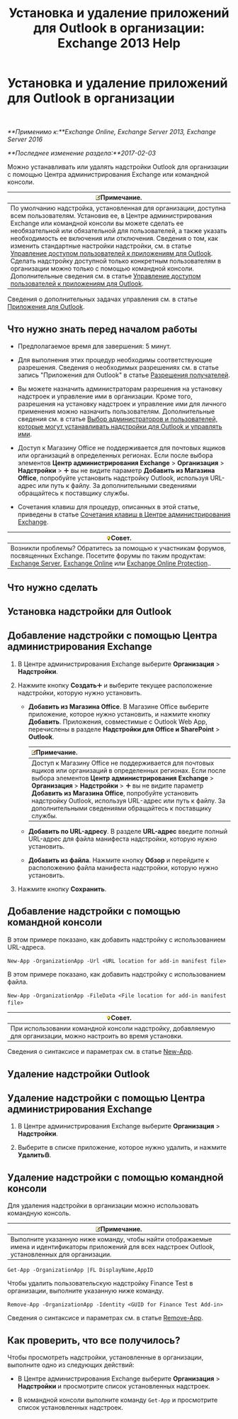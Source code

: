 ﻿---
title: 'Установка и удаление приложений для Outlook в организации: Exchange 2013 Help'
TOCTitle: Установка и удаление приложений для Outlook в организации
ms:assetid: 112f3ef7-9943-4a1e-8a42-e08e8e9f67f4
ms:mtpsurl: https://technet.microsoft.com/ru-ru/library/JJ943752(v=EXCHG.150)
ms:contentKeyID: 52061204
ms.date: 04/30/2018
mtps_version: v=EXCHG.150
ms.translationtype: HT
---

# Установка и удаление приложений для Outlook в организации

 

_**Применимо к:**Exchange Online, Exchange Server 2013, Exchange Server 2016_

_**Последнее изменение раздела:**2017-02-03_

Можно устанавливать или удалять надстройки Outlook для организации с помощью Центра администрирования Exchange или командной консоли.

<table>
<thead>
<tr class="header">
<th><img src="images/JJ126620.note(EXCHG.150).gif" title="Примечание" alt="Примечание" />Примечание.</th>
</tr>
</thead>
<tbody>
<tr class="odd">
<td>По умолчанию надстройка, установленная для организации, доступна всем пользователям. Установив ее, в Центре администрирования Exchange или командной консоли вы можете сделать ее необязательной или обязательной для пользователей, а также указать необходимость ее включения или отключения. Сведения о том, как изменить стандартные настройки надстройки, см. в статье <a href="manage-user-access-to-add-ins-for-outlook-exchange-online-help.md">Управление доступом пользователей к приложениям для Outlook</a>. Сделать надстройку доступной только конкретным пользователям в организации можно только с помощью командной консоли. Дополнительные сведения см. в статье <a href="manage-user-access-to-add-ins-for-outlook-exchange-online-help.md">Управление доступом пользователей к приложениям для Outlook</a>.</td>
</tr>
</tbody>
</table>


Сведения о дополнительных задачах управления см. в статье [Приложения для Outlook](add-ins-for-outlook-exchange-2013-help.md).

## Что нужно знать перед началом работы

  - Предполагаемое время для завершения: 5 минут.

  - Для выполнения этих процедур необходимы соответствующие разрешения. Сведения о необходимых разрешениях см. в статье запись "Приложения для Outlook" в статье [Разрешения получателей](recipients-permissions-exchange-2013-help.md).

  - Вы можете назначить администраторам разрешения на установку надстроек и управление ими в организации. Кроме того, разрешения на установку надстроек и управление ими для личного применения можно назначить пользователям. Дополнительные сведения см. в статье [Выбор администраторов и пользователей, которые могут устанавливать надстройки для Outlook и управлять ими](specify-the-administrators-and-users-who-can-install-and-manage-add-ins-for-outlook-exchange-2013-help.md).

  - Доступ к Магазину Office не поддерживается для почтовых ящиков или организаций в определенных регионах. Если после выбора элементов **Центр администрирования Exchange** \> **Организация** \> **Надстройки** \> ![Значок добавления](images/JJ218640.c1e75329-d6d7-4073-a27d-498590bbb558(EXCHG.150).gif "Значок добавления") вы не видите параметр **Добавить из Магазина Office**, попробуйте установить надстройку Outlook, используя URL-адрес или путь к файлу. За дополнительными сведениями обращайтесь к поставщику службы.

  - Сочетания клавиш для процедур, описанных в этой статье, приведены в статье [Сочетания клавиш в Центре администрирования Exchange](keyboard-shortcuts-in-the-exchange-admin-center-exchange-online-protection-help.md).

<table>
<thead>
<tr class="header">
<th><img src="images/Bb124558.tip(EXCHG.150).gif" title="Совет" alt="Совет" />Совет.</th>
</tr>
</thead>
<tbody>
<tr class="odd">
<td>Возникли проблемы? Обратитесь за помощью к участникам форумов, посвященных Exchange. Посетите форумы по таким продуктам: <a href="https://go.microsoft.com/fwlink/p/?linkid=60612">Exchange Server</a>, <a href="https://go.microsoft.com/fwlink/p/?linkid=267542">Exchange Online</a> или <a href="https://go.microsoft.com/fwlink/p/?linkid=285351">Exchange Online Protection</a>..</td>
</tr>
</tbody>
</table>


## Что нужно сделать

## Установка надстройки для Outlook

## Добавление надстройки с помощью Центра администрирования Exchange

1.  В Центре администрирования Exchange выберите **Организация** \> **Надстройки**.

2.  Нажмите кнопку **Создать**![Значок добавления](images/JJ218640.c1e75329-d6d7-4073-a27d-498590bbb558(EXCHG.150).gif "Значок добавления") и выберите текущее расположение надстройки, которую нужно установить.
    
      - **Добавить из Магазина Office**. В Магазине Office выберите приложение, которое нужно установить, и нажмите кнопку **Добавить**. Приложения, совместимые с Outlook Web App, перечислены в разделе **Надстройки для Office и SharePoint** \> **Outlook**.
        
        <table>
        <thead>
        <tr class="header">
        <th><img src="images/JJ126620.note(EXCHG.150).gif" title="Примечание" alt="Примечание" />Примечание.</th>
        </tr>
        </thead>
        <tbody>
        <tr class="odd">
        <td>Доступ к Магазину Office не поддерживается для почтовых ящиков или организаций в определенных регионах. Если после выбора элементов <strong>Центр администрирования Exchange</strong> &gt; <strong>Организация</strong> &gt; <strong>Надстройки</strong> &gt; <img src="images/JJ218640.c1e75329-d6d7-4073-a27d-498590bbb558(EXCHG.150).gif" title="Значок добавления" alt="Значок добавления" /> вы не видите параметр <strong>Добавить из Магазина Office</strong>, попробуйте установить надстройку Outlook, используя URL-адрес или путь к файлу. За дополнительными сведениями обращайтесь к поставщику службы.</td>
        </tr>
        </tbody>
        </table>
    
      - **Добавить по URL-адресу**. В разделе **URL-адрес** введите полный URL-адрес для файла манифеста надстройки, которую нужно установить.
    
      - **Добавить из файла**. Нажмите кнопку **Обзор** и перейдите к расположению файла манифеста надстройки, которую нужно установить.

3.  Нажмите кнопку **Сохранить**.

## Добавление надстройки с помощью командной консоли

В этом примере показано, как добавить надстройку с использованием URL-адреса.

    New-App -OrganizationApp -Url <URL location for add-in manifest file>

В этом примере показано, как добавить надстройку с использованием файла.

    New-App -OrganizationApp -FileData <File location for add-in manifest file>

<table>
<thead>
<tr class="header">
<th><img src="images/Bb124558.tip(EXCHG.150).gif" title="Совет" alt="Совет" />Совет.</th>
</tr>
</thead>
<tbody>
<tr class="odd">
<td>При использовании командной консоли надстройку, добавляемую для организации, можно настроить во время установки.</td>
</tr>
</tbody>
</table>


Сведения о синтаксисе и параметрах см. в статье [New-App](https://technet.microsoft.com/ru-ru/library/jj218722\(v=exchg.150\)).

## Удаление надстройки Outlook

## Удаление надстройки с помощью Центра администрирования Exchange

1.  В Центре администрирования Exchange выберите **Организация** \> **Надстройки**.

2.  Выберите в списке приложение, которое нужно удалить, и нажмите **Удалить**![Значок удаления](images/Dd979797.14f639f6-61e8-4418-bbfb-0db14de9d2f5(EXCHG.150).gif "Значок удаления").

## Удаление надстройки с помощью командной консоли

Для удаления надстройки в организации можно использовать командную консоль.

<table>
<thead>
<tr class="header">
<th><img src="images/JJ126620.note(EXCHG.150).gif" title="Примечание" alt="Примечание" />Примечание.</th>
</tr>
</thead>
<tbody>
<tr class="odd">
<td>Выполните указанную ниже команду, чтобы найти отображаемые имена и идентификаторы приложений для всех надстроек Outlook, установленных для организации.</td>
</tr>
</tbody>
</table>


    Get-App -OrganizationApp |FL DisplayName,AppID

Чтобы удалить пользовательскую надстройку Finance Test в организации, выполните указанную ниже команду.

    Remove-App -OrganizationApp -Identity <GUID for Finance Test Add-in>

Сведения о синтаксисе и параметрах см. в статье [Remove-App](https://technet.microsoft.com/ru-ru/library/jj218709\(v=exchg.150\)).

## Как проверить, что все получилось?

Чтобы просмотреть надстройки, установленные в организации, выполните одно из следующих действий:

  - В Центре администрирования Exchange выберите **Организация** \> **Надстройки** и просмотрите список установленных надстроек.

  - В командной консоли выполните команду `Get-App` и просмотрите список установленных надстроек.

